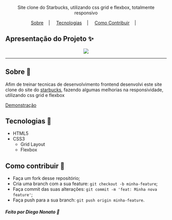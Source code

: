 <p align="center">
<label>Site clone do Starbucks, utilizando css grid e flexbox, totalmente responsivo</label>
</p>

<p align="center">
<a href="#sobre-memo">Sobre</a>&nbsp;&nbsp;&nbsp; | &nbsp;&nbsp;&nbsp;
<a href="#tecnologias-rocket">Tecnologias</a>&nbsp;&nbsp;&nbsp; | &nbsp;&nbsp;&nbsp;
<a href="#como-contribuir-">Como Contribuir</a>&nbsp;&nbsp;&nbsp; | &nbsp;&nbsp;&nbsp;
</p>

## Apresentação do Projeto :sparkles:

<p align="center">
<image src="design/design.png" />
</p>

---

## Sobre :memo:

Afim de treinar tecnicas de desenvolvimento frontend desenvolvi este site clone do site do <a href="http://starbucks.nicepage.io/" target="_blank">starbucks</a>, fazendo algumas melhorias na responsividade, utilizando css grid e flexbox

<a href="#">Demonstração</a>

## Tecnologias :rocket:

- HTML5
- CSS3
    - Grid Layout
    - Flexbox
## Como contribuir 🤔

- Faça um fork desse repositório;
- Cria uma branch com a sua feature: `git checkout -b minha-feature`;
- Faça commit das suas alterações: `git commit -m 'feat: Minha nova feature'`;
- Faça push para a sua branch: `git push origin minha-feature`.


##### Feito por Diego Nonato :wave:
